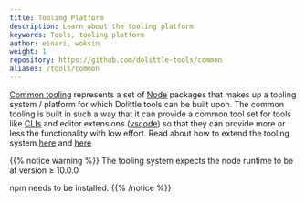 ```yaml
---
title: Tooling Platform
description: Learn about the tooling platform
keywords: Tools, tooling platform 
author: einari, woksin
weight: 1
repository: https://github.com/dolittle-tools/common
aliases: /tools/common
---
```


[Common tooling](https://www.github.com/dolittle-tools/common) represents a set of [Node](https://nodejs.org/) packages that makes up a tooling system / platform for which Dolittle tools can be built upon.
The common tooling is built in such a way that it can provide a common tool set for tools like [CLIs](https://www.github.com/dolittle-tools/cli) and editor extensions ([vscode](https://www.github.com/dolittle-tools/vscode)) so that they can provide more or less the functionality with low effort. Read about how to extend the tooling system [here](./boilerplates) and [here](plugins)



{{% notice warning %}}
The tooling system expects the node runtime to be at version ≥ 10.0.0

npm needs to be installed.
{{% /notice %}}

